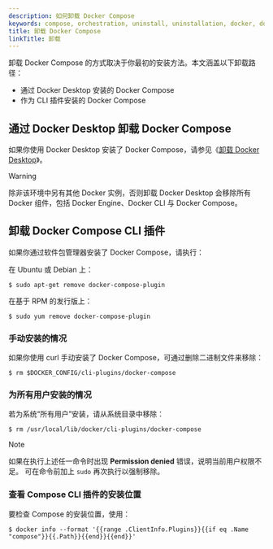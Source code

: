 ```yaml
---
description: 如何卸载 Docker Compose
keywords: compose, orchestration, uninstall, uninstallation, docker, documentation
title: 卸载 Docker Compose
linkTitle: 卸载 
---
```


卸载 Docker Compose 的方式取决于你最初的安装方法。本文涵盖以下卸载路径：

- 通过 Docker Desktop 安装的 Docker Compose
- 作为 CLI 插件安装的 Docker Compose

## 通过 Docker Desktop 卸载 Docker Compose

如果你使用 Docker Desktop 安装了 Docker Compose，请参见《[卸载 Docker Desktop](/manuals/desktop/uninstall.md)》。

> [!WARNING]
>
> 除非该环境中另有其他 Docker 实例，否则卸载 Docker Desktop 会移除所有 Docker 组件，包括 Docker Engine、Docker CLI 与 Docker Compose。

## 卸载 Docker Compose CLI 插件

如果你通过软件包管理器安装了 Docker Compose，请执行：

在 Ubuntu 或 Debian 上：

   ```console
   $ sudo apt-get remove docker-compose-plugin
   ```
在基于 RPM 的发行版上：

   ```console
   $ sudo yum remove docker-compose-plugin
   ```

### 手动安装的情况

如果你使用 curl 手动安装了 Docker Compose，可通过删除二进制文件来移除：

   ```console
   $ rm $DOCKER_CONFIG/cli-plugins/docker-compose
   ```

### 为所有用户安装的情况

若为系统“所有用户”安装，请从系统目录中移除：

   ```console
   $ rm /usr/local/lib/docker/cli-plugins/docker-compose
   ```

> [!NOTE]
>
> 如果在执行上述任一命令时出现 **Permission denied** 错误，说明当前用户权限不足。
> 可在命令前加上 `sudo` 再次执行以强制移除。

### 查看 Compose CLI 插件的安装位置

要检查 Compose 的安装位置，使用：

```console
$ docker info --format '{{range .ClientInfo.Plugins}}{{if eq .Name "compose"}}{{.Path}}{{end}}{{end}}'
```
